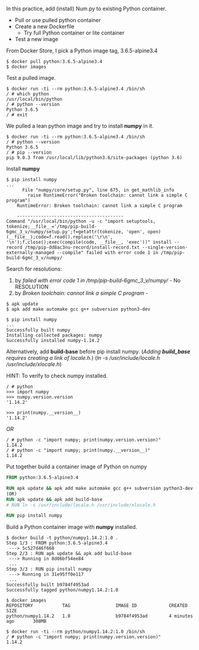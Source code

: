 In this practice, add (install) Num.py to existing Python container.
* Pull or use pulled python container
* Create a new Dockerfile
  * Try full Python container or lite container
* Test a new image

From Docker Store, I pick a Python image tag, 3.6.5-alpine3.4
```
$ docker pull python:3.6.5-alpine3.4
$ docker images
```
Test a pulled image.
``` Test python manuall
$ docker run -ti --rm python:3.6.5-alpine3.4 /bin/sh
/ # which python
/usr/local/bin/python
/ # python --version
Python 3.6.5
/ # exit
```
We pulled a lean python image and try to install __numpy__ in it. 
```
$ docker run -ti --rm python:3.6.5-alpine3.4 /bin/sh
/ # python --version
Python 3.6.5
/ # pip --version
pip 9.0.3 from /usr/local/lib/python3.6/site-packages (python 3.6)
```

Install __numpy__
``` Install numpy using pip
$ pip install numpy
...
      File "numpy/core/setup.py", line 675, in get_mathlib_info
        raise RuntimeError("Broken toolchain: cannot link a simple C program")
    RuntimeError: Broken toolchain: cannot link a simple C program

    ----------------------------------------
Command "/usr/local/bin/python -u -c "import setuptools, tokenize;__file__='/tmp/pip-build-6gmc_3_v/numpy/setup.py';f=getattr(tokenize, 'open', open)(__file__);code=f.read().replace('\r\n', '\n');f.close();exec(compile(code, __file__, 'exec'))" install --record /tmp/pip-dd8ac3nu-record/install-record.txt --single-version-externally-managed --compile" failed with error code 1 in /tmp/pip-build-6gmc_3_v/numpy/
```
Search for resolutions:
1. by *failed with error code 1 in /tmp/pip-build-6gmc_3_v/numpy/* - No RESOLUTION
2. by *Broken toolchain: cannot link a simple C program* - 

``` add make automake gcc g++ subversion python3-dev
$ apk update
$ apk add make automake gcc g++ subversion python3-dev 

$ pip install numpy
...
Successfully built numpy
Installing collected packages: numpy
Successfully installed numpy-1.14.2
```
Alternatively, add __build-base__ before pip install numpy. 
(*Adding __build_base__ requires creating a link of locale.h.*)
(*ln -s /usr/include/locale.h /usr/include/xlocale.h*)

HINT: To verify to check numpy installed.
``` Execute interatively
/ # python
>>> import numpy
>>> numpy.version.version
'1.14.2'

>>> print(numpy.__version__)
'1.14.2'
```
*OR*

``` Execute 
/ # python -c "import numpy; print(numpy.version.version)"
1.14.2
/ # python -c "import numpy; print(numpy.__version__)"
1.14.2
```

Put together build a container image of Python on numpy
```Dockerfile - Python with numpy installed based on alpine3.4
FROM python:3.6.5-alpine3.4

RUN apk update && apk add make automake gcc g++ subversion python3-dev
(OR)
RUN apk update && apk add build-base
# RUN ln -s /usr/include/locale.h /usr/include/xlocale.h

RUN pip install numpy
```

Build a Python container image with __numpy__ installed.

``` New Python container image create and check
$ docker build -t python/numpy1.14.2:1.0 .
Step 1/3 : FROM python:3.6.5-alpine3.4
 ---> 5c527d46f668
Step 2/3 : RUN apk update && apk add build-base
 ---> Running in 8d06bf54ee84
 ...
Step 3/3 : RUN pip install numpy
 ---> Running in 31e95ff0e117
 ...
Successfully built b9784f4953ad
Successfully tagged python/numpy1.14.2:1.0

$ docker images
REPOSITORY           TAG                 IMAGE ID            CREATED             SIZE
python/numpy1.14.2   1.0                 b9784f4953ad        4 minutes ago       308MB

$ docker run -ti --rm python/numpy1.14.2:1.0 /bin/sh
/ # python -c "import numpy; print(numpy.version.version)"
1.14.2
```




